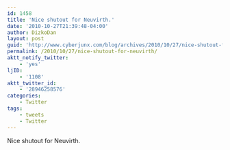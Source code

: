 ```yaml
---
id: 1458
title: 'Nice shutout for Neuvirth.'
date: '2010-10-27T21:39:48-04:00'
author: DizkoDan
layout: post
guid: 'http://www.cyberjunx.com/blog/archives/2010/10/27/nice-shutout-for-neuvirth/'
permalink: /2010/10/27/nice-shutout-for-neuvirth/
aktt_notify_twitter:
    - 'yes'
ljID:
    - '1108'
aktt_twitter_id:
    - '28946258576'
categories:
    - Twitter
tags:
    - tweets
    - Twitter
---
```


Nice shutout for Neuvirth.